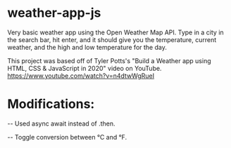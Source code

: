 # weather-app-js
Very basic weather app using the Open Weather Map API. Type in a city in the search bar, hit enter, and it should give you 
the temperature, current weather, and the high and low temperature for the day. 


This project was based off of Tyler Potts's "Build a Weather app using HTML, CSS & JavaScript in 2020" video on YouTube. 
https://www.youtube.com/watch?v=n4dtwWgRueI

# Modifications:
-- Used async await instead of .then. 

-- Toggle conversion between °C and °F. 
